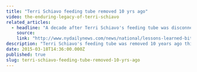 ```yaml
---
title: "Terri Schiavo feeding tube removed 10 yrs ago"
video: the-enduring-legacy-of-terri-schiavo
related_articles:
  - headline: "A decade after Terri Schiavo's feeding tube was disconnected, her family's pain lives on"
    source:
    link: "http://www.nydailynews.com/news/national/lessons-learned-bitter-divide-terri-schiavo-death-article-1.2152267"
description: "Terri Schiavo's feeding tube was removed 10 years ago this month. This is why her story still matters. "
date: 2015-03-18T14:36:00.000Z
published: true
slug: terri-schiavo-feeding-tube-removed-10-yrs-ago
---
```



